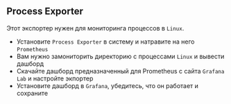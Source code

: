 ## Process Exporter
Этот экспортер нужен для мониторинга процессов в `Linux`. 
 - Установите `Process Exporter` в систему и натравите на него `Prometheus`
 - Вам нужно замониторить директорию с процессами `Linux` и вывести дашборд
 - Скачайте дашборд предназначенный для Prometheus с сайта `Grafana Lab` и настройте экпортер
 - Установите дашборд в `Grafana`, убедитесь, что он работает и сохраните
